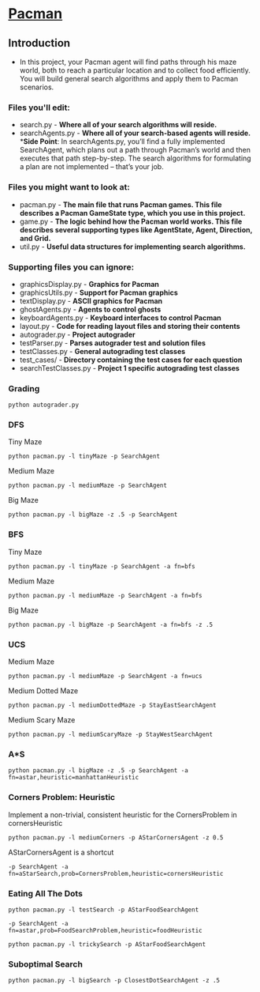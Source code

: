 # [Pacman](https://inst.eecs.berkeley.edu/~cs188/sp20/project1/)

## Introduction
- In this project, your Pacman agent will find paths through his maze world, both to reach a particular location and to collect food efficiently. You will build general search algorithms and apply them to Pacman scenarios.

### Files you'll edit:

- search.py	- **Where all of your search algorithms will reside.**
- searchAgents.py - **Where all of your search-based agents will reside.**
***Side Point**: In searchAgents.py, you’ll find a fully implemented SearchAgent, which plans out a path through Pacman’s world and then executes that path step-by-step. The search algorithms for formulating a plan are not implemented – that’s your job.

### Files you might want to look at:
- pacman.py	- **The main file that runs Pacman games. This file describes a Pacman GameState type, which you use in this project.**
- game.py - **The logic behind how the Pacman world works. This file describes several supporting types like AgentState, Agent, Direction, and Grid.**
- util.py - **Useful data structures for implementing search algorithms.**

### Supporting files you can ignore:
- graphicsDisplay.py - **Graphics for Pacman**
- graphicsUtils.py	- **Support for Pacman graphics**
- textDisplay.py - **ASCII graphics for Pacman**
- ghostAgents.py - **Agents to control ghosts**
- keyboardAgents.py	- **Keyboard interfaces to control Pacman**
- layout.py	- **Code for reading layout files and storing their contents**
- autograder.py	- **Project autograder**
- testParser.py	- **Parses autograder test and solution files**
- testClasses.py - **General autograding test classes**
- test_cases/ - **Directory containing the test cases for each question**
- searchTestClasses.py - **Project 1 specific autograding test classes**

### Grading
```
python autograder.py
```

### DFS
Tiny Maze
```
python pacman.py -l tinyMaze -p SearchAgent
```
Medium Maze
```
python pacman.py -l mediumMaze -p SearchAgent
```
Big Maze
```
python pacman.py -l bigMaze -z .5 -p SearchAgent
```

### BFS
Tiny Maze
```
python pacman.py -l tinyMaze -p SearchAgent -a fn=bfs
```
Medium Maze
```
python pacman.py -l mediumMaze -p SearchAgent -a fn=bfs
```
Big Maze
```
python pacman.py -l bigMaze -p SearchAgent -a fn=bfs -z .5
```

### UCS
Medium Maze
```
python pacman.py -l mediumMaze -p SearchAgent -a fn=ucs
```
Medium Dotted Maze
```
python pacman.py -l mediumDottedMaze -p StayEastSearchAgent
```
Medium Scary Maze
```
python pacman.py -l mediumScaryMaze -p StayWestSearchAgent
```

### A*S
```
python pacman.py -l bigMaze -z .5 -p SearchAgent -a fn=astar,heuristic=manhattanHeuristic
```

### Corners Problem: Heuristic
Implement a non-trivial, consistent heuristic for the CornersProblem in cornersHeuristic
```
python pacman.py -l mediumCorners -p AStarCornersAgent -z 0.5
```
AStarCornersAgent is a shortcut
```
-p SearchAgent -a fn=aStarSearch,prob=CornersProblem,heuristic=cornersHeuristic
```

### Eating All The Dots
```
python pacman.py -l testSearch -p AStarFoodSearchAgent
```
```
-p SearchAgent -a fn=astar,prob=FoodSearchProblem,heuristic=foodHeuristic
```
```
python pacman.py -l trickySearch -p AStarFoodSearchAgent
```

### Suboptimal Search
```
python pacman.py -l bigSearch -p ClosestDotSearchAgent -z .5
```